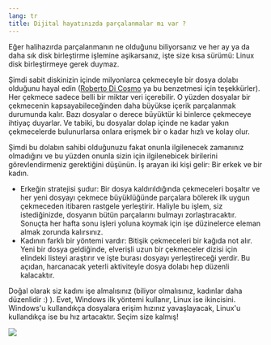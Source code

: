 ```yaml
---
lang: tr
title: Dijital hayatınızda parçalanmalar mı var ?
---
```


Eğer halihazırda parçalanmanın ne olduğunu biliyorsanız ve her ay ya da
daha sık disk birleştirme işlemine aşikarsanız, işte size kısa sürümü: 
Linux disk birleştirmeye gerek duymaz.

Şimdi sabit diskinizin içinde milyonlarca çekmeceyle bir dosya dolabı
olduğunu hayal edin (<a href="http://www.pps.jussieu.fr/~dicosmo/">Roberto 
Di Cosmo</a> ya bu benzetmesi için teşekkürler). Her çekmece sadece belli
bir miktar veri içerebilir. O yüzden dosyalar bir çekmecenin
kapsayabileceğinden daha büyükse içerik parçalanmak durumunda kalır. Bazı 
dosyalar o derece büyüktür ki binlerce çekmeceye ihtiyaç duyarlar. Ve tabiki,
bu dosyalar dolap içinde ne kadar yakın çekmecelerde bulunurlarsa onlara 
erişmek bir o kadar hızlı ve kolay olur.

Şimdi bu dolabın sahibi olduğunuzu fakat onunla ilgilenecek zamanınız
olmadığını ve bu yüzden onunla sizin için ilgilenebicek birilerini 
görevlendirmeniz gerektiğini düşünün. İş arayan iki kişi gelir: 
Bir erkek ve bir kadın.

<ul>

<li>Erkeğin stratejisi şudur: Bir dosya kaldırıldığında çekmeceleri boşaltır ve
her yeni dosyayı çekmece büyüklüğünde parçalara bölerek ilk uygun çekmeceden 
itibaren rastgele yerleştirir. Haliyle bu işlem, siz istediğinizde, dosyanın 
bütün parçalarını bulmayı zorlaştıracaktır. Sonuçta her hafta sonu işleri 
yoluna koymak için işe düzinelerce eleman almak zorunda kalırsınız.</li>

<li>Kadının farklı bir yöntemi vardır: Bitişik çekmeceleri bir kağıda not alır.
Yeni bir dosya geldiğinde, elverişli uzun bir çekmeceler dizisi için elindeki
listeyi araştırır ve işte burası dosyayı yerleştireceği yerdir. Bu açıdan, 
harcanacak yeterli aktiviteyle dosya dolabı hep düzenli kalacaktır.</li>

</ul>

Doğal olarak siz kadını işe almalısınız 
(biliyor olmalısınız, kadınlar daha düzenlidir :) ). 
Evet, Windows ilk yöntemi kullanır, Linux ise ikincisini. Windows'u kullandıkça 
dosyalara erişim hızınız yavaşlayacak, Linux'u kullandıkça ise bu hız artacaktır.
Seçim size kalmış! 

<img src="Images/defragment.png" />





































